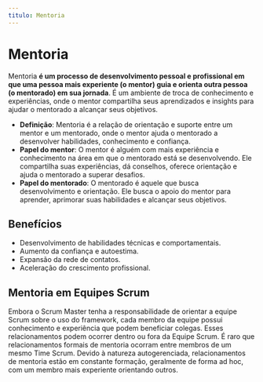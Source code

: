 ```yaml
---
titulo: Mentoria
---
```


# Mentoria

Mentoria **é um processo de desenvolvimento pessoal e profissional em que uma pessoa mais experiente (o mentor) guia e orienta outra pessoa (o mentorado) em sua jornada**. É um ambiente de troca de conhecimento e experiências, onde o mentor compartilha seus aprendizados e insights para ajudar o mentorado a alcançar seus objetivos.

- **Definição**: Mentoria é a relação de orientação e suporte entre um mentor e um mentorado, onde o mentor ajuda o mentorado a desenvolver habilidades, conhecimento e confiança.
- **Papel do mentor**: O mentor é alguém com mais experiência e conhecimento na área em que o mentorado está se desenvolvendo. Ele compartilha suas experiências, dá conselhos, oferece orientação e ajuda o mentorado a superar desafios.
- **Papel do mentorado**: O mentorado é aquele que busca desenvolvimento e orientação. Ele busca o apoio do mentor para aprender, aprimorar suas habilidades e alcançar seus objetivos.

## Benefícios

- Desenvolvimento de habilidades técnicas e comportamentais.
- Aumento da confiança e autoestima.
- Expansão da rede de contatos.
- Aceleração do crescimento profissional.

## Mentoria em Equipes Scrum

Embora o Scrum Master tenha a responsabilidade de orientar a equipe Scrum sobre o uso do framework, cada membro da equipe possui conhecimento e experiência que podem beneficiar colegas. Esses relacionamentos podem ocorrer dentro ou fora da Equipe Scrum. É raro que relacionamentos formais de mentoria ocorram entre membros de um mesmo Time Scrum. Devido à natureza autogerenciada, relacionamentos de mentoria estão em constante formação, geralmente de forma ad hoc, com um membro mais experiente orientando outros.
